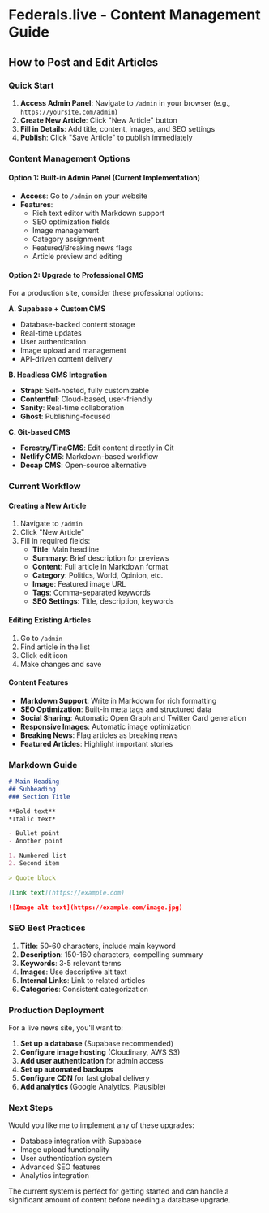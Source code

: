 # Federals.live - Content Management Guide

## How to Post and Edit Articles

### Quick Start
1. **Access Admin Panel**: Navigate to `/admin` in your browser (e.g., `https://yoursite.com/admin`)
2. **Create New Article**: Click "New Article" button
3. **Fill in Details**: Add title, content, images, and SEO settings
4. **Publish**: Click "Save Article" to publish immediately

### Content Management Options

#### Option 1: Built-in Admin Panel (Current Implementation)
- **Access**: Go to `/admin` on your website
- **Features**:
  - Rich text editor with Markdown support
  - SEO optimization fields
  - Image management
  - Category assignment
  - Featured/Breaking news flags
  - Article preview and editing

#### Option 2: Upgrade to Professional CMS
For a production site, consider these professional options:

**A. Supabase + Custom CMS**
- Database-backed content storage
- Real-time updates
- User authentication
- Image upload and management
- API-driven content delivery

**B. Headless CMS Integration**
- **Strapi**: Self-hosted, fully customizable
- **Contentful**: Cloud-based, user-friendly
- **Sanity**: Real-time collaboration
- **Ghost**: Publishing-focused

**C. Git-based CMS**
- **Forestry/TinaCMS**: Edit content directly in Git
- **Netlify CMS**: Markdown-based workflow
- **Decap CMS**: Open-source alternative

### Current Workflow

#### Creating a New Article
1. Navigate to `/admin`
2. Click "New Article"
3. Fill in required fields:
   - **Title**: Main headline
   - **Summary**: Brief description for previews
   - **Content**: Full article in Markdown format
   - **Category**: Politics, World, Opinion, etc.
   - **Image**: Featured image URL
   - **Tags**: Comma-separated keywords
   - **SEO Settings**: Title, description, keywords

#### Editing Existing Articles
1. Go to `/admin`
2. Find article in the list
3. Click edit icon
4. Make changes and save

#### Content Features
- **Markdown Support**: Write in Markdown for rich formatting
- **SEO Optimization**: Built-in meta tags and structured data
- **Social Sharing**: Automatic Open Graph and Twitter Card generation
- **Responsive Images**: Automatic image optimization
- **Breaking News**: Flag articles as breaking news
- **Featured Articles**: Highlight important stories

### Markdown Guide
```markdown
# Main Heading
## Subheading
### Section Title

**Bold text**
*Italic text*

- Bullet point
- Another point

1. Numbered list
2. Second item

> Quote block

[Link text](https://example.com)

![Image alt text](https://example.com/image.jpg)
```

### SEO Best Practices
1. **Title**: 50-60 characters, include main keyword
2. **Description**: 150-160 characters, compelling summary
3. **Keywords**: 3-5 relevant terms
4. **Images**: Use descriptive alt text
5. **Internal Links**: Link to related articles
6. **Categories**: Consistent categorization

### Production Deployment
For a live news site, you'll want to:

1. **Set up a database** (Supabase recommended)
2. **Configure image hosting** (Cloudinary, AWS S3)
3. **Add user authentication** for admin access
4. **Set up automated backups**
5. **Configure CDN** for fast global delivery
6. **Add analytics** (Google Analytics, Plausible)

### Next Steps
Would you like me to implement any of these upgrades:
- Database integration with Supabase
- Image upload functionality
- User authentication system
- Advanced SEO features
- Analytics integration

The current system is perfect for getting started and can handle a significant amount of content before needing a database upgrade.